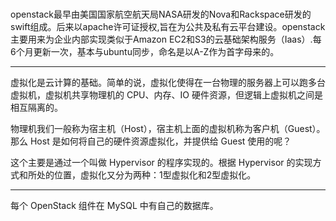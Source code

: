 # 

openstack最早由美国国家航空航天局NASA研发的Nova和Rackspace研发的swift组成。后来以apache许可证授权,旨在为公共及私有云平台建设。openstack主要用来为企业内部实现类似于Amazon EC2和S3的云基础架构服务（Iaas）.每6个月更新一次，基本与ubuntu同步，命名是以A-Z作为首字母来的。



---

虚拟化是云计算的基础。简单的说，虚拟化使得在一台物理的服务器上可以跑多台虚拟机，虚拟机共享物理机的 CPU、内存、IO 硬件资源，但逻辑上虚拟机之间是相互隔离的。

物理机我们一般称为宿主机（Host），宿主机上面的虚拟机称为客户机（Guest）。那么 Host 是如何将自己的硬件资源虚拟化，并提供给 Guest 使用的呢？

这个主要是通过一个叫做 Hypervisor 的程序实现的。根据 Hypervisor 的实现方式和所处的位置，虚拟化又分为两种：1型虚拟化和2型虚拟化。

---

每个 OpenStack 组件在 MySQL 中有自己的数据库。